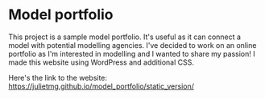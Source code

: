 # Model portfolio 

This project is a sample model portfolio. It's useful as it can connect a model with potential modelling agencies. I've decided to work on an online portfolio as I'm interested in modelling and I wanted to share my passion! 
I made this website using WordPress and additional CSS. 

Here's the link to the website: https://julietmg.github.io/model_portfolio/static_version/ 
